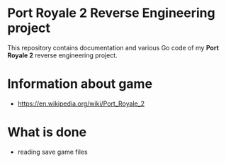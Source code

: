 # Port Royale 2 Reverse Engineering project

This repository contains documentation and various Go code of my
**Port Royale 2** reverse engineering project.

# Information about game
- https://en.wikipedia.org/wiki/Port_Royale_2

# What is done
- reading save game files
